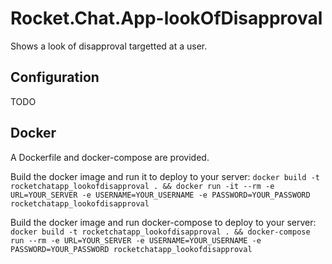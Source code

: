 # Rocket.Chat.App-lookOfDisapproval

Shows a look of disapproval targetted at a user.

## Configuration

TODO

## Docker
A Dockerfile and docker-compose are provided.

Build the docker image and run it to deploy to your server:
`docker build -t rocketchatapp_lookofdisapproval . && docker run -it --rm -e URL=YOUR_SERVER -e USERNAME=YOUR_USERNAME -e PASSWORD=YOUR_PASSWORD rocketchatapp_lookofdisapproval`

Build the docker image and run docker-compose to deploy to your server:
`docker build -t rocketchatapp_lookofdisapproval . && docker-compose run --rm -e URL=YOUR_SERVER -e USERNAME=YOUR_USERNAME -e PASSWORD=YOUR_PASSWORD rocketchatapp_lookofdisapproval`